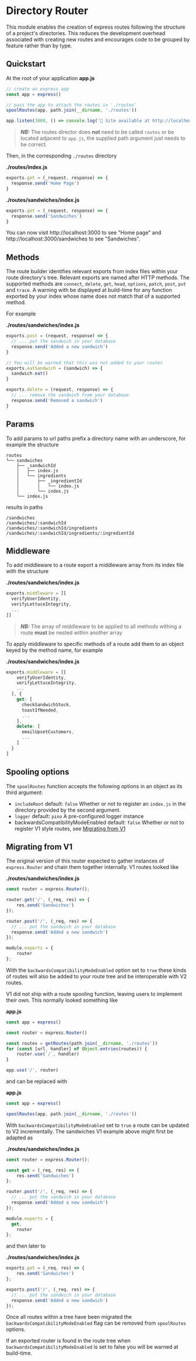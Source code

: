 # Directory Router

This module enables the creation of express routes following the structure of a project's directories. This reduces the development overhead associated with creating new routes and encourages code to be grouped by feature rather than by type. 

## Quickstart

At the root of your application
**app.js**
```js
// create an express app
const app = express()

// pass the app to attach the routes in './routes'
spoolRoutes(app, path.join(__dirname, './routes'))

app.listen(3000, () => console.log('🚀 Site available at http://localhost:3000'))
```
>***NB:*** The routes director does **not** need to be called `routes` or be located adjacent to `app.js`, the supplied path argument just needs to be correct.

Then, in the corresponding `./routes` directory

**./routes/index.js**
```js
exports.get = (_request, response) => {
  response.send('Home Page')
}
```

**./routes/sandwiches/index.js**
```js
exports.get = (_request, response) => {
  response.send('Sandwiches')
}
```

You can now visit http://localhost:3000 to see "Home page" and http://localhost:3000/sandwiches to see "Sandwiches".

## Methods

The route builder identifies relevant exports from index files within your route directory's tree. Relevant exports are named after HTTP methods. The supported methods are `connect`, `delete`, `get`, `head`, `options`, `patch`, `post`, `put` and `trace`. A warning with be displayed at build-time for any function exported by your index whose name does not match that of a supported method. 

For example

**./routes/sandwiches/index.js**
```js
exports.post = (request, response) => {
  // ... put the sandwich in your database
  response.send('Added a new sandwich')
}

// You will be warned that this was not added to your router
exports.eatSandwich = (sandwich) => {
  sandwich.eat()
}

exports.delete = (request, response) => {
  // ... remove the sandwich from your database
  response.send('Removed a sandwich')
}
```

## Params

To add params to url paths prefix a directory name with an underscore, for example the structure

```
routes
└── sandwiches
    ├── _sandwichId
    │   ├── index.js
    │   └── ingredients
    │       ├── _ingredientId
    │       │   └── index.js
    │       └── index.js
    └── index.js
```

results in paths
```
/sandwiches
/sandwiches/:sandwichId
/sandwiches/:sandwichId/ingredients
/sandwiches/:sandwichId/ingredients/:ingredientId
```

## Middleware

To add middleware to a route export a middleware array from its index file with the structure

**./routes/sandwiches/index.js**
```js
exports.middleware = [[
  verifyUserIdentity,
  verifyLettuceIntegrity,
  ...
]]
```

>***NB:*** The array of middleware to be applied to all methods withing a route **must** be nested within another array

To apply middleware to specific methods of a route add them to an object keyed by the method name, for example

**./routes/sandwiches/index.js**
```js
exports.middleware = [[
    verifyUserIdentity, 
    verifyLettuceIntegrity, 
    ...
  ], { 
    get: [
      checkSandwichStock,
      toastIfNeeded,
      ...
    ],
    delete: [
      emailUpsetCustomers,
      ...
    ]
  }
]
```
## Spooling options

The `spoolRoutes` function accepts the following options in an object as its third argument:

* `includeRoot`
default: `false` 
Whether or not to register an `index.js` in the directory provided by the second argument. 
* `logger`
default: `pino`
A pre-configured logger instance
* backwardsCompatibilityModeEnabled
default: `false`
Whether or not to register V1 style routes, see [Migrating from V1](#migrating-from-v1)

## Migrating from V1

The original version of this router expected to gather instances of `express.Router` and chain them together internally. V1 routes looked like

**./routes/sandwiches/index.js**
```js
const router = express.Router();

router.get('/', (_req, res) => {
	res.send('Sandwiches')
});

router.post('/', (_req, res) => {
  // ... put the sandwich in your database
  response.send('Added a new sandwich')
});

module.exports = {
	router
};
```

With the `backwardsCompatibilityModeEnabled` option set to `true` these kinds of routes will also be added to your route tree and be interoperable with V2 routes.

V1 did not ship with a route spooling function, leaving users to implement their own. This normally looked something like

**app.js**
```js
const app = express()

const router = express.Router()

const routes = getRoutes(path.join(__dirname, './routes'))
for (const [url, handler] of Object.entries(routes)) {
	router.use(`/`, handler)
}

app.use('/', router)
```

and can be replaced with 

**app.js**
```js
const app = express()

spoolRoutes(app, path.join(__dirname, './routes'))
```

With `backwardsCompatibilityModeEnabled` set to `true` a route can be updated to V2 incrementally. The sandwiches V1 example above might first be adapted as 

**./routes/sandwiches/index.js**
```js
const router = express.Router();

const get = (_req, res) => {
	res.send('Sandwiches')
};

router.post('/', (_req, res) => {
  // ... put the sandwich in your database
  response.send('Added a new sandwich')
});

module.exports = {
  get,
	router
};
```

and then later to 

**./routes/sandwiches/index.js**
```js
exports.get = (_req, res) => {
	res.send('Sandwiches')
};

exports.post('/', (_req, res) => {
  // ... put the sandwich in your database
  response.send('Added a new sandwich')
});
```

Once all routes within a tree have been migrated the `backwardsCompatibilityModeEnabled` flag can be removed from `spoolRoutes` options.

If an exported router is found in the route tree when `backwardsCompatibilityModeEnabled` is set to false you will be warned at build-time.
